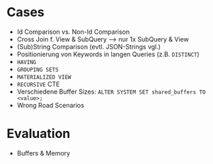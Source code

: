 # Cases
- Id Comparison vs. Non-Id Comparison
- Cross Join f. View & SubQuery --> nur 1x SubQuery & View
- (Sub)String Comparison (evtl. JSON-Strings vgl.)
- Positionierung von Keywords in langen Queries (z.B. `DISTINCT`)
- `HAVING`
- `GROUPING SETS`
- `MATERIALIZED VIEW`
- `RECURSIVE` CTE
- Verschiedene Buffer Sizes: `ALTER SYSTEM SET shared_buffers TO <value>;`
- Wrong Road Scenarios

# Evaluation
- Buffers & Memory
